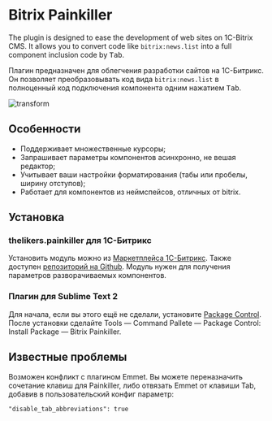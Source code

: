 Bitrix Painkiller
=================

The plugin is designed to ease the development of web sites on 1C-Bitrix CMS. It allows you to convert code like `bitrix:news.list` into a full component inclusion code by <kbd>Tab</kbd>.

Плагин предназначен для облегчения разработки сайтов на 1С-Битрикс. Он позволяет преобразовывать код вида `bitrix:news.list` в полноценный код подключения компонента одним нажатием <kbd>Tab</kbd>.

![transform](http://picasion.com/pic67/6991b114c4f74ac1b1aaa89f8a456746.gif)

Особенности
-----------
* Поддерживает множественные курсоры;
* Запрашивает параметры компонентов асинхронно, не вешая редактор;
* Учитывает ваши настройки форматирования (табы или пробелы, ширину отступов);
* Работает для компонентов из неймспейсов, отличных от bitrix.

Установка
-------------------------------
### thelikers.painkiller для 1C-Битрикс
Установить модуль можно из [Маркетплейса 1С-Битрикс](http://marketplace.1c-bitrix.ru/solutions/thelikers.painkiller/index.php). Также доступен [репозиторий на Github](https://github.com/clslrns/bitrix-painkiller-module).
Модуль нужен для получения параметров разворачиваемых компонентов.

### Плагин для Sublime Text 2

Для начала, если вы этого ещё не сделали, установите [Package Control](http://wbond.net/sublime_packages/package_control). После установки сделайте Tools — Command Pallete — Package Control: Install Package — Bitrix Painkiller.

Известные проблемы
------------------
Возможен конфликт с плагином Emmet. Вы можете переназначить сочетание клавиш для Painkiller, либо отвязать Emmet от клавиши Tab, добавив в пользовательский конфиг параметр:

    "disable_tab_abbreviations": true
